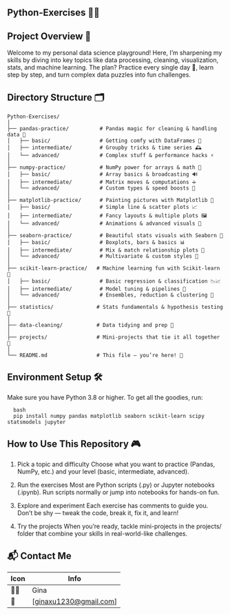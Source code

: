 ## Python-Exercises 🚀🐍

## Project Overview 🎉
Welcome to my personal data science playground! Here, I’m sharpening my skills by diving into key topics like data processing, cleaning, visualization, stats, and machine learning. The plan? Practice every single day 💪, learn step by step, and turn complex data puzzles into fun challenges.

## Directory Structure 🗂️
```plaintext
Python-Exercises/
│
├── pandas-practice/          # Pandas magic for cleaning & handling data 🐼
│   ├── basic/                # Getting comfy with DataFrames 📄
│   ├── intermediate/         # Groupby tricks & time series 🕰️
│   └── advanced/             # Complex stuff & performance hacks ⚡
│
├── numpy-practice/           # NumPy power for arrays & math 🧮
│   ├── basic/                # Array basics & broadcasting 🔊
│   ├── intermediate/         # Matrix moves & computations ➗
│   └── advanced/             # Custom types & speed boosts 🚀
│
├── matplotlib-practice/      # Painting pictures with Matplotlib 🎨
│   ├── basic/                # Simple line & scatter plots 📈
│   ├── intermediate/         # Fancy layouts & multiple plots 🖼️
│   └── advanced/             # Animations & advanced visuals 🎥
│
├── seaborn-practice/         # Beautiful stats visuals with Seaborn 🌊
│   ├── basic/                # Boxplots, bars & basics 📊
│   ├── intermediate/         # Mix & match relationship plots 🔄
│   └── advanced/             # Multivariate & custom styles 🎨
│
├── scikit-learn-practice/   # Machine learning fun with Scikit-learn 🤖
│   ├── basic/                # Basic regression & classification 📉📈
│   ├── intermediate/         # Model tuning & pipelines 🔧
│   └── advanced/             # Ensembles, reduction & clustering 🧩
│
├── statistics/              # Stats fundamentals & hypothesis testing 🎲
│
├── data-cleaning/           # Data tidying and prep 🧹
│
├── projects/                # Mini-projects that tie it all together 🎯
│
└── README.md                # This file — you’re here! 📖
```

## Environment Setup 🛠️
  Make sure you have Python 3.8 or higher.
  To get all the goodies, run:
```
  bash
  pip install numpy pandas matplotlib seaborn scikit-learn scipy statsmodels jupyter
```

## How to Use This Repository 🎮
 1. Pick a topic and difficulty
Choose what you want to practice (Pandas, NumPy, etc.) and your level (basic, intermediate, advanced).

 2. Run the exercises
Most are Python scripts (.py) or Jupyter notebooks (.ipynb). Run scripts normally or jump into notebooks for hands-on fun.

 3. Explore and experiment
Each exercise has comments to guide you. Don’t be shy — tweak the code, break it, fix it, and learn!

  4. Try the projects
When you’re ready, tackle mini-projects in the projects/ folder that combine your skills in real-world-like challenges.

## 📬 Contact Me

| Icon  | Info                  |
|-------|-----------------------|
| 👩‍💻    |  Gina                 |
| 📧    | [ginaxu1230@gmail.com]|
